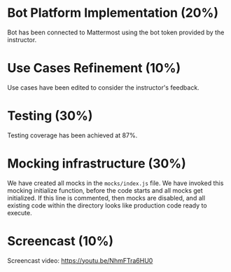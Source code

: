 # Bot Platform Implementation (20%)

Bot has been connected to Mattermost using the bot token provided by the instructor.

# Use Cases Refinement (10%)

Use cases have been edited to consider the instructor's feedback.

# Testing (30%)

Testing coverage has been achieved at 87%.

# Mocking infrastructure (30%)

We have created all mocks in the `mocks/index.js` file. We have invoked this mocking initialize function, before the code starts and all mocks get initialized. 
If this line is commented, then mocks are disabled, and all existing code within the directory looks like production code ready to execute.


# Screencast (10%)

Screencast video: https://youtu.be/NhmFTra6HU0


